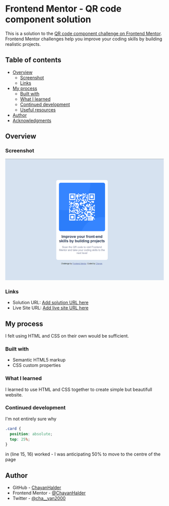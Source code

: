 # Frontend Mentor - QR code component solution

This is a solution to the [QR code component challenge on Frontend Mentor](https://www.frontendmentor.io/challenges/qr-code-component-iux_sIO_H). Frontend Mentor challenges help you improve your coding skills by building realistic projects. 

## Table of contents

- [Overview](#overview)
  - [Screenshot](#screenshot)
  - [Links](#links)
- [My process](#my-process)
  - [Built with](#built-with)
  - [What I learned](#what-i-learned)
  - [Continued development](#continued-development)
  - [Useful resources](#useful-resources)
- [Author](#author)
- [Acknowledgments](#acknowledgments)

## Overview

### Screenshot

![](./Screenshot.png)

### Links

- Solution URL: [Add solution URL here](https://github.com/ChayanHalder/qr-code-frontendMentor.git)
- Live Site URL: [Add live site URL here](https://chayanhalder.github.io/qr-code-frontendMentor.git/)

## My process

I felt using HTML and CSS on their own would be sufficient.

### Built with

- Semantic HTML5 markup
- CSS custom properties

### What I learned

I learned to use HTML and CSS together to create simple but beautifull website.

### Continued development

I'm not entirely sure why

```css
.card {
  position: absolute;
  top: 25%;
}
```

in  (line 15, 16) worked - I was anticipating 50% to move to the centre of the page

## Author

- GitHub - [ChayanHalder](https://github.com/ChayanHalder)
- Frontend Mentor - [@ChayanHalder](https://www.frontendmentor.io/profile/ChayanHalder)
- Twitter - [@cha__yan2000](https://www.twitter.com/cha__yan2000)
